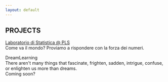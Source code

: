 ```yaml
---
layout: default
---
```



## PROJECTS


[Laboratorio di Statistica @ PLS](https://aldosolari.github.io/PLS/) <br>
Come va il mondo? Proviamo a rispondere con la forza dei numeri.


DreamLearning <br>
There aren't many things that fascinate, frighten, sadden, intrigue, confuse, or enlighten us more than dreams. <br>
Coming soon?